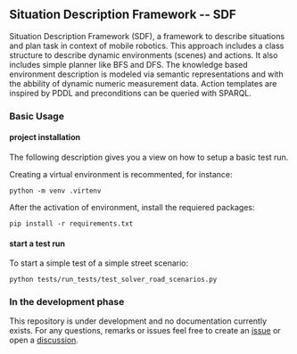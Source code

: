 ## Situation Description Framework -- SDF

Situation Description Framework (SDF), a framework to describe situations and plan task in context of mobile robotics. This approach includes a class structure to describe dynamic environments (scenes) and actions. It also includes simple planner like BFS and DFS. The knowledge based environment description is modeled via semantic representations and with the abbility of dynamic numeric measurement data. Action templates are inspired by PDDL and preconditions can be queried with SPARQL.

### Basic Usage

#### project installation

The following description gives you a view on how to setup a basic test run. 

Creating a virtual environment is recommented, for instance:

```
python -m venv .virtenv
```

After the activation of environment, install the requiered packages:

```
pip install -r requirements.txt
```

#### start a test run
To start a simple test of a simple street scenario:
```
python tests/run_tests/test_solver_road_scenarios.py
```
### In the development phase
This repository is under development and no documentation currently exists. For any questions, remarks or issues feel free to create an [issue](https://github.com/sati-itas/SDF/issues) or open a [discussion](https://github.com/sati-itas/SDF/discussions).
